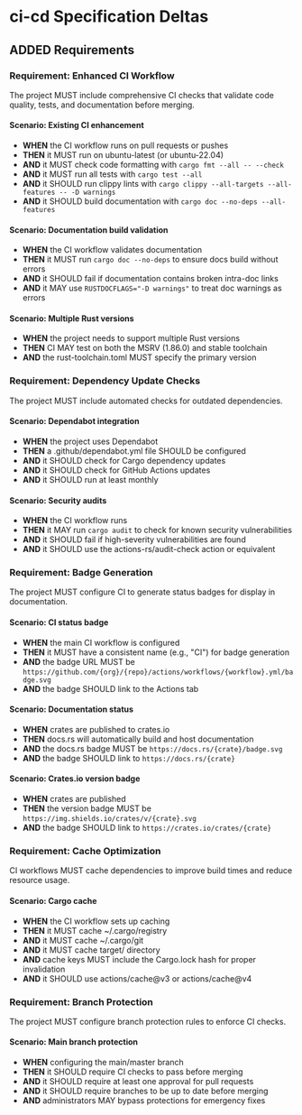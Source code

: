 # ci-cd Specification Deltas

## ADDED Requirements

### Requirement: Enhanced CI Workflow
The project MUST include comprehensive CI checks that validate code quality, tests, and documentation before merging.

#### Scenario: Existing CI enhancement
- **WHEN** the CI workflow runs on pull requests or pushes
- **THEN** it MUST run on ubuntu-latest (or ubuntu-22.04)
- **AND** it MUST check code formatting with `cargo fmt --all -- --check`
- **AND** it MUST run all tests with `cargo test --all`
- **AND** it SHOULD run clippy lints with `cargo clippy --all-targets --all-features -- -D warnings`
- **AND** it SHOULD build documentation with `cargo doc --no-deps --all-features`

#### Scenario: Documentation build validation
- **WHEN** the CI workflow validates documentation
- **THEN** it MUST run `cargo doc --no-deps` to ensure docs build without errors
- **AND** it SHOULD fail if documentation contains broken intra-doc links
- **AND** it MAY use `RUSTDOCFLAGS="-D warnings"` to treat doc warnings as errors

#### Scenario: Multiple Rust versions
- **WHEN** the project needs to support multiple Rust versions
- **THEN** CI MAY test on both the MSRV (1.86.0) and stable toolchain
- **AND** the rust-toolchain.toml MUST specify the primary version

### Requirement: Dependency Update Checks
The project MUST include automated checks for outdated dependencies.

#### Scenario: Dependabot integration
- **WHEN** the project uses Dependabot
- **THEN** a .github/dependabot.yml file SHOULD be configured
- **AND** it SHOULD check for Cargo dependency updates
- **AND** it SHOULD check for GitHub Actions updates
- **AND** it SHOULD run at least monthly

#### Scenario: Security audits
- **WHEN** the CI workflow runs
- **THEN** it MAY run `cargo audit` to check for known security vulnerabilities
- **AND** it SHOULD fail if high-severity vulnerabilities are found
- **AND** it SHOULD use the actions-rs/audit-check action or equivalent

### Requirement: Badge Generation
The project MUST configure CI to generate status badges for display in documentation.

#### Scenario: CI status badge
- **WHEN** the main CI workflow is configured
- **THEN** it MUST have a consistent name (e.g., "CI") for badge generation
- **AND** the badge URL MUST be `https://github.com/{org}/{repo}/actions/workflows/{workflow}.yml/badge.svg`
- **AND** the badge SHOULD link to the Actions tab

#### Scenario: Documentation status
- **WHEN** crates are published to crates.io
- **THEN** docs.rs will automatically build and host documentation
- **AND** the docs.rs badge MUST be `https://docs.rs/{crate}/badge.svg`
- **AND** the badge SHOULD link to `https://docs.rs/{crate}`

#### Scenario: Crates.io version badge
- **WHEN** crates are published
- **THEN** the version badge MUST be `https://img.shields.io/crates/v/{crate}.svg`
- **AND** the badge SHOULD link to `https://crates.io/crates/{crate}`

### Requirement: Cache Optimization
CI workflows MUST cache dependencies to improve build times and reduce resource usage.

#### Scenario: Cargo cache
- **WHEN** the CI workflow sets up caching
- **THEN** it MUST cache ~/.cargo/registry
- **AND** it MUST cache ~/.cargo/git
- **AND** it MUST cache target/ directory
- **AND** cache keys MUST include the Cargo.lock hash for proper invalidation
- **AND** it SHOULD use actions/cache@v3 or actions/cache@v4

### Requirement: Branch Protection
The project MUST configure branch protection rules to enforce CI checks.

#### Scenario: Main branch protection
- **WHEN** configuring the main/master branch
- **THEN** it SHOULD require CI checks to pass before merging
- **AND** it SHOULD require at least one approval for pull requests
- **AND** it SHOULD require branches to be up to date before merging
- **AND** administrators MAY bypass protections for emergency fixes

